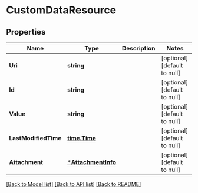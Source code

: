 # CustomDataResource

## Properties
Name | Type | Description | Notes
------------ | ------------- | ------------- | -------------
**Uri** | **string** |  | [optional] [default to null]
**Id** | **string** |  | [optional] [default to null]
**Value** | **string** |  | [optional] [default to null]
**LastModifiedTime** | [**time.Time**](time.Time.md) |  | [optional] [default to null]
**Attachment** | [***AttachmentInfo**](AttachmentInfo.md) |  | [optional] [default to null]

[[Back to Model list]](../README.md#documentation-for-models) [[Back to API list]](../README.md#documentation-for-api-endpoints) [[Back to README]](../README.md)


